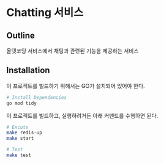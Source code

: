 # Chatting 서비스

## Outline

올댓코딩 서비스에서 채팅과 관련된 기능을 제공하는 서비스

## Installation

이 프로젝트를 빌드하기 위해서는 GO가 설치되어 있어야 한다.

```bash
# Install Dependencies
go mod tidy
```

이 프로젝트를 빌드하고, 실행하려거든 아래 커맨드를 수행하면 된다.

```bash
# Excute
make redis-up
make start

# Test
make test
```
